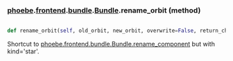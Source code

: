 ### [phoebe](phoebe.md).[frontend](phoebe.frontend.md).[bundle](phoebe.frontend.bundle.md).[Bundle](phoebe.frontend.bundle.Bundle.md).rename_orbit (method)


```py

def rename_orbit(self, old_orbit, new_orbit, overwrite=False, return_changes=False)

```



Shortcut to [phoebe.frontend.bundle.Bundle.rename_component](phoebe.frontend.bundle.Bundle.rename_component.md) but with kind='star'.

